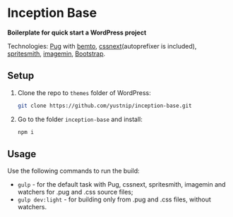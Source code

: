 # Inception Base
**Boilerplate for quick start a WordPress project**

Technologies: [Pug](https://pugjs.org/) with [bemto](https://github.com/kizu/bemto), [cssnext](http://cssnext.io/)(autoprefixer is included), [spritesmith](https://github.com/Ensighten/spritesmith), [imagemin](https://github.com/imagemin/imagemin), [Bootstrap](http://getbootstrap.com/).

## Setup
1. Clone the repo to `themes` folder of WordPress:
    ```sh
    git clone https://github.com/yustnip/inception-base.git
    ```

2. Go to the folder `inception-base` and install:
    ```sh
    npm i
    ```

## Usage
Use the following commands to run the build:

* `gulp` - for the default task with Pug, cssnext, spritesmith, imagemin and watchers for .pug and .css source files;
* `gulp dev:light` - for building only from .pug and .css files, without watchers.